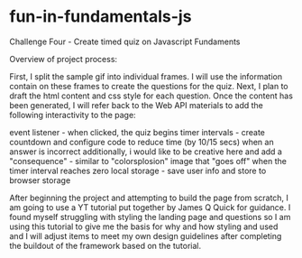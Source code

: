 # fun-in-fundamentals-js

Challenge Four - Create timed quiz on Javascript Fundaments

Overview of project process:<p>
  First, I split the sample gif into individual frames. I will use the information contain on these frames to create 
  the questions for the quiz. Next, I plan to draft the html content and css style for each question. Once the content has been generated, I will refer back to the Web API materials to add the following interactivity to the page:<p>
    event listener - when clicked, the quiz begins
    timer intervals - create countdown and configure code to reduce time (by 10/15 secs) when an answer is incorrect
      additionally, i would like to be creative here and add a "consequence" - similar to "colorsplosion" image that 
      "goes off" when the timer interval reaches zero
    local storage - save user info and store to browser storage

After beginning the project and attempting to build the page from scratch, I am going to use a YT tutorial put together by James Q Quick for guidance. 
I found myself struggling with styling the landing page and questions so I am using this tutorial to give me the basis for why and how styling and 
used and I will adjust items to meet my own design guidelines after completing the buildout of the framework based on the tutorial. 